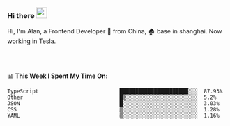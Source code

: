 ### Hi there <img src="https://media.giphy.com/media/hvRJCLFzcasrR4ia7z/giphy.gif" width="25px">

<!-- ![visitors](https://visitor-badge.glitch.me/badge?page_id=dislfyer.dislfyer) -->

Hi, I'm Alan, a Frontend Developer 🚀 from China, 🏠 base in shanghai. Now working in Tesla.

<br/>
<br/>

📊 **This Week I Spent My Time On:**


<!--START_SECTION:waka-->

```text
TypeScript                          ██████████████████████░░░  87.93%
Other                               █▒░░░░░░░░░░░░░░░░░░░░░░░  5.2%
JSON                                █░░░░░░░░░░░░░░░░░░░░░░░░  3.03%
CSS                                 ▒░░░░░░░░░░░░░░░░░░░░░░░░  1.28%
YAML                                ▒░░░░░░░░░░░░░░░░░░░░░░░░  1.16%
```

<!--END_SECTION:waka-->

<!--
**About Me:**
 -->
